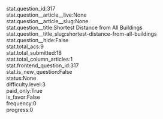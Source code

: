 stat.question_id:317  
stat.question__article__live:None  
stat.question__article__slug:None  
stat.question__title:Shortest Distance from All Buildings  
stat.question__title_slug:shortest-distance-from-all-buildings  
stat.question__hide:False  
stat.total_acs:9  
stat.total_submitted:18  
stat.total_column_articles:1  
stat.frontend_question_id:317  
stat.is_new_question:False  
status:None  
difficulty.level:3  
paid_only:True  
is_favor:False  
frequency:0  
progress:0  

